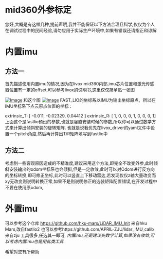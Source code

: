 

# mid360外参标定



您好,大概是有这样几种,提前声明,我并不能保证以下方法合理且科学,仅仅为个人在调试过程中的民间经验,请勿应用于实际生产环境中,如果有错误还请指正和谅解

# 内置imu

## 方法一

首先描述使用内置imu的情况,因为在livox mid360内部,imu芯片位置和激光传感器位置有一定的offset,可以参考livox的说明书,这里仅仅简单贴一张图

[![Image](https://private-user-images.githubusercontent.com/162614736/468293237-c9f9f96c-208f-47aa-8476-7205631cdd43.png?jwt=eyJhbGciOiJIUzI1NiIsInR5cCI6IkpXVCJ9.eyJpc3MiOiJnaXRodWIuY29tIiwiYXVkIjoicmF3LmdpdGh1YnVzZXJjb250ZW50LmNvbSIsImtleSI6ImtleTUiLCJleHAiOjE3NTI5MzgzNjAsIm5iZiI6MTc1MjkzODA2MCwicGF0aCI6Ii8xNjI2MTQ3MzYvNDY4MjkzMjM3LWM5ZjlmOTZjLTIwOGYtNDdhYS04NDc2LTcyMDU2MzFjZGQ0My5wbmc_WC1BbXotQWxnb3JpdGhtPUFXUzQtSE1BQy1TSEEyNTYmWC1BbXotQ3JlZGVudGlhbD1BS0lBVkNPRFlMU0E1M1BRSzRaQSUyRjIwMjUwNzE5JTJGdXMtZWFzdC0xJTJGczMlMkZhd3M0X3JlcXVlc3QmWC1BbXotRGF0ZT0yMDI1MDcxOVQxNTE0MjBaJlgtQW16LUV4cGlyZXM9MzAwJlgtQW16LVNpZ25hdHVyZT1lMGEyMzUzMzFjZmVmOWQwYzhhM2YyZDdjNmE0NTgzNjgzNjhkMDcyZTFhM2ZjNmQwNDljM2JhMWQ4YzU0NDViJlgtQW16LVNpZ25lZEhlYWRlcnM9aG9zdCJ9.Fkx4vTVFcmApwRXIPF03g9gRotO0k3b3qm2ZDB9AfgY)](https://private-user-images.githubusercontent.com/162614736/468293237-c9f9f96c-208f-47aa-8476-7205631cdd43.png?jwt=eyJhbGciOiJIUzI1NiIsInR5cCI6IkpXVCJ9.eyJpc3MiOiJnaXRodWIuY29tIiwiYXVkIjoicmF3LmdpdGh1YnVzZXJjb250ZW50LmNvbSIsImtleSI6ImtleTUiLCJleHAiOjE3NTI5MzgzNjAsIm5iZiI6MTc1MjkzODA2MCwicGF0aCI6Ii8xNjI2MTQ3MzYvNDY4MjkzMjM3LWM5ZjlmOTZjLTIwOGYtNDdhYS04NDc2LTcyMDU2MzFjZGQ0My5wbmc_WC1BbXotQWxnb3JpdGhtPUFXUzQtSE1BQy1TSEEyNTYmWC1BbXotQ3JlZGVudGlhbD1BS0lBVkNPRFlMU0E1M1BRSzRaQSUyRjIwMjUwNzE5JTJGdXMtZWFzdC0xJTJGczMlMkZhd3M0X3JlcXVlc3QmWC1BbXotRGF0ZT0yMDI1MDcxOVQxNTE0MjBaJlgtQW16LUV4cGlyZXM9MzAwJlgtQW16LVNpZ25hdHVyZT1lMGEyMzUzMzFjZmVmOWQwYzhhM2YyZDdjNmE0NTgzNjgzNjhkMDcyZTFhM2ZjNmQwNDljM2JhMWQ4YzU0NDViJlgtQW16LVNpZ25lZEhlYWRlcnM9aG9zdCJ9.Fkx4vTVFcmApwRXIPF03g9gRotO0k3b3qm2ZDB9AfgY) 和这个图 [![Image](https://private-user-images.githubusercontent.com/162614736/468293268-c685966d-d30e-4639-b572-fbea54c003e3.png?jwt=eyJhbGciOiJIUzI1NiIsInR5cCI6IkpXVCJ9.eyJpc3MiOiJnaXRodWIuY29tIiwiYXVkIjoicmF3LmdpdGh1YnVzZXJjb250ZW50LmNvbSIsImtleSI6ImtleTUiLCJleHAiOjE3NTI5MzgzNjAsIm5iZiI6MTc1MjkzODA2MCwicGF0aCI6Ii8xNjI2MTQ3MzYvNDY4MjkzMjY4LWM2ODU5NjZkLWQzMGUtNDYzOS1iNTcyLWZiZWE1NGMwMDNlMy5wbmc_WC1BbXotQWxnb3JpdGhtPUFXUzQtSE1BQy1TSEEyNTYmWC1BbXotQ3JlZGVudGlhbD1BS0lBVkNPRFlMU0E1M1BRSzRaQSUyRjIwMjUwNzE5JTJGdXMtZWFzdC0xJTJGczMlMkZhd3M0X3JlcXVlc3QmWC1BbXotRGF0ZT0yMDI1MDcxOVQxNTE0MjBaJlgtQW16LUV4cGlyZXM9MzAwJlgtQW16LVNpZ25hdHVyZT04MDQ4NzJmNDg5NmIyMzRmNzkzYTZiZTdiZGMzNGYyZDNjNTdmYjM1OTdkODY5YzljZDJiM2EzNTMzODE3YTM1JlgtQW16LVNpZ25lZEhlYWRlcnM9aG9zdCJ9.kXPW4lmY2bdU305sTSIjaJi1viTeLJgw5_S02QCJ9wY)](https://private-user-images.githubusercontent.com/162614736/468293268-c685966d-d30e-4639-b572-fbea54c003e3.png?jwt=eyJhbGciOiJIUzI1NiIsInR5cCI6IkpXVCJ9.eyJpc3MiOiJnaXRodWIuY29tIiwiYXVkIjoicmF3LmdpdGh1YnVzZXJjb250ZW50LmNvbSIsImtleSI6ImtleTUiLCJleHAiOjE3NTI5MzgzNjAsIm5iZiI6MTc1MjkzODA2MCwicGF0aCI6Ii8xNjI2MTQ3MzYvNDY4MjkzMjY4LWM2ODU5NjZkLWQzMGUtNDYzOS1iNTcyLWZiZWE1NGMwMDNlMy5wbmc_WC1BbXotQWxnb3JpdGhtPUFXUzQtSE1BQy1TSEEyNTYmWC1BbXotQ3JlZGVudGlhbD1BS0lBVkNPRFlMU0E1M1BRSzRaQSUyRjIwMjUwNzE5JTJGdXMtZWFzdC0xJTJGczMlMkZhd3M0X3JlcXVlc3QmWC1BbXotRGF0ZT0yMDI1MDcxOVQxNTE0MjBaJlgtQW16LUV4cGlyZXM9MzAwJlgtQW16LVNpZ25hdHVyZT04MDQ4NzJmNDg5NmIyMzRmNzkzYTZiZTdiZGMzNGYyZDNjNTdmYjM1OTdkODY5YzljZDJiM2EzNTMzODE3YTM1JlgtQW16LVNpZ25lZEhlYWRlcnM9aG9zdCJ9.kXPW4lmY2bdU305sTSIjaJi1viTeLJgw5_S02QCJ9wY) FAST_LIO的坐标系以IMU为输出坐标原点，所以在IMU坐标系下点云原点位置的坐标：

extrinsic_T: [ -0.011, -0.02329, 0.04412 ]
extrinsic_R: [ 1, 0, 0,
0, 1, 0,
0, 0, 1]
上面这个是fastlio预设的参数,也就是竖直安装时候的参数,所以你可以通过数学方式来计算出倾斜安装的旋转矩阵.
也就是说我优先在livox_driver的yaml文件中设置一个pitch角度,然后再计算出T/R矩阵填写到fastlio中

## 方法二

考虑到一些客观原因造成的不精准度,建议采用这个方法,即完全不改变外参,此时倾斜安装输出的odom坐标系也会倾斜,但是一定收敛,此时可以对Odom进行反方向的坐标转换,即可修正坐标,此时可以竖直上下移动雷达,若发现仅仅z轴大量改变而xy无改变则说明转换正常,如果不是则说明修正的选装矩阵配置错误,在开发过程中不要在使用原odom,

# 外置imu

可以参考这个仓库 https://github.com/hku-mars/LiDAR_IMU_Init 来自hku Mars,改自fastlio2
也可以参考https://github.com/APRIL-ZJU/lidar_IMU_calib 来自zju
工具很多,任选其一即可,
*内置imu,还是建议先数学计算,如果没有收敛,可以考虑内置imu也是用此类工具*

希望对您有所帮助